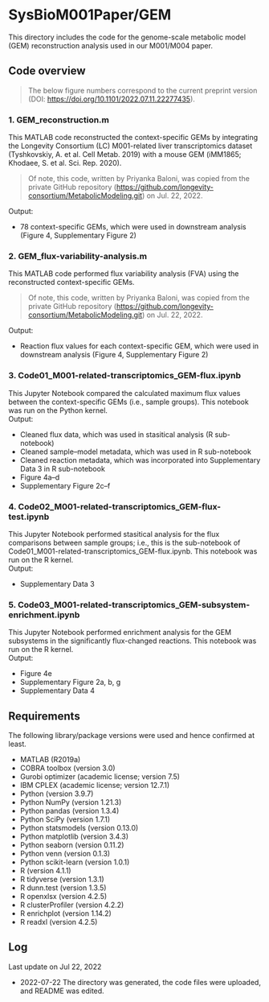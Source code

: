 # SysBioM001Paper/GEM
This directory includes the code for the genome-scale metabolic model (GEM) reconstruction analysis used in our M001/M004 paper.  

## Code overview  
> The below figure numbers correspond to the current preprint version (DOI: https://doi.org/10.1101/2022.07.11.22277435).  

### 1. GEM_reconstruction.m  
This MATLAB code reconstructed the context-specific GEMs by integrating the Longevity Consortium (LC) M001-related liver transcriptomics dataset (Tyshkovskiy, A. et al. Cell Metab. 2019) with a mouse GEM (iMM1865; Khodaee, S. et al. Sci. Rep. 2020).  
> Of note, this code, written by Priyanka Baloni, was copied from the private GitHub repository (https://github.com/longevity-consortium/MetabolicModeling.git) on Jul. 22, 2022.  

Output:  
* 78 context-specific GEMs, which were used in downstream analysis (Figure 4, Supplementary Figure 2)  

### 2. GEM_flux-variability-analysis.m  
This MATLAB code performed flux variability analysis (FVA) using the reconstructed context-specific GEMs.  
> Of note, this code, written by Priyanka Baloni, was copied from the private GitHub repository (https://github.com/longevity-consortium/MetabolicModeling.git) on Jul. 22, 2022.  

Output:  
* Reaction flux values for each context-specific GEM, which were used in downstream analysis (Figure 4, Supplementary Figure 2)  

### 3. Code01_M001-related-transcriptomics_GEM-flux.ipynb  
This Jupyter Notebook compared the calculated maximum flux values between the context-specific GEMs (i.e., sample groups). This notebook was run on the Python kernel.  
Output:  
* Cleaned flux data, which was used in stasitical analysis (R sub-notebook)  
* Cleaned sample–model metadata, which was used in R sub-notebook  
* Cleaned reaction metadata, which was incorporated into Supplementary Data 3 in R sub-notebook  
* Figure 4a–d  
* Supplementary Figure 2c–f  

### 4. Code02_M001-related-transcriptomics_GEM-flux-test.ipynb  
This Jupyter Notebook performed stasitical analysis for the flux comparisons between sample groups; i.e., this is the sub-notebook of Code01_M001-related-transcriptomics_GEM-flux.ipynb. This notebook was run on the R kernel.  
Output:  
* Supplementary Data 3  

### 5. Code03_M001-related-transcriptomics_GEM-subsystem-enrichment.ipynb  
This Jupyter Notebook performed enrichment analysis for the GEM subsystems in the significantly flux-changed reactions. This notebook was run on the R kernel.  
Output:  
* Figure 4e  
* Supplementary Figure 2a, b, g  
* Supplementary Data 4  

## Requirements  
The following library/package versions were used and hence confirmed at least.  
* MATLAB (R2019a)  
* COBRA toolbox (version 3.0)  
* Gurobi optimizer (academic license; version 7.5)  
* IBM CPLEX (academic license; version 12.7.1)  
* Python (version 3.9.7)  
* Python NumPy (version 1.21.3)  
* Python pandas (version 1.3.4)  
* Python SciPy (version 1.7.1)  
* Python statsmodels (version 0.13.0)  
* Python matplotlib (version 3.4.3)  
* Python seaborn (version 0.11.2)  
* Python venn (version 0.1.3)  
* Python scikit-learn (version 1.0.1)  
* R (version 4.1.1)  
* R tidyverse (version 1.3.1)  
* R dunn.test (version 1.3.5)  
* R openxlsx (version 4.2.5)  
* R clusterProfiler (version 4.2.2)  
* R enrichplot (version 1.14.2)  
* R readxl (version 4.2.5)  

## Log  
Last update on Jul 22, 2022  
* 2022-07-22 The directory was generated, the code files were uploaded, and README was edited.  
